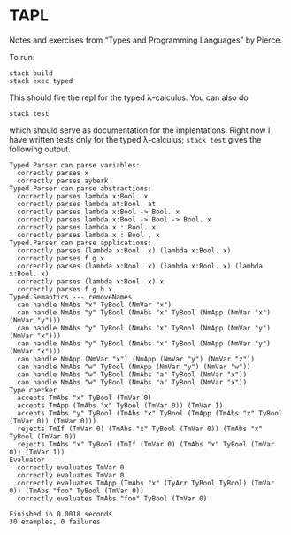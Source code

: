 # TAPL
Notes and exercises from “Types and Programming Languages” by Pierce.

To run:

```
stack build
stack exec typed
```

This should fire the repl for the typed λ-calculus. You can also do

```
stack test
```

which should serve as documentation for the implentations. Right now I have
written tests only for the typed λ-calculus; `stack test` gives the following
output.

```
Typed.Parser can parse variables:
  correctly parses x
  correctly parses ayberk
Typed.Parser can parse abstractions:
  correctly parses lambda x:Bool. x
  correctly parses lambda at:Bool. at
  correctly parses lambda x:Bool -> Bool. x
  correctly parses lambda x:Bool -> Bool -> Bool. x
  correctly parses lambda x : Bool. x
  correctly parses lambda x : Bool . x
Typed.Parser can parse applications:
  correctly parses (lambda x:Bool. x) (lambda x:Bool. x)
  correctly parses f g x
  correctly parses (lambda x:Bool. x) (lambda x:Bool. x) (lambda x:Bool. x)
  correctly parses (lambda x:Bool. x) x
  correctly parses f g h x
Typed.Semantics --- removeNames:
  can handle NmAbs "x" TyBool (NmVar "x")
  can handle NmAbs "y" TyBool (NmAbs "x" TyBool (NmApp (NmVar "x") (NmVar "y")))
  can handle NmAbs "y" TyBool (NmAbs "x" TyBool (NmApp (NmVar "y") (NmVar "x")))
  can handle NmAbs "y" TyBool (NmAbs "x" TyBool (NmApp (NmVar "y") (NmVar "x")))
  can handle NmApp (NmVar "x") (NmApp (NmVar "y") (NmVar "z"))
  can handle NmAbs "w" TyBool (NmApp (NmVar "y") (NmVar "w"))
  can handle NmAbs "w" TyBool (NmAbs "a" TyBool (NmVar "x"))
  can handle NmAbs "w" TyBool (NmAbs "a" TyBool (NmVar "x"))
Type checker
  accepts TmAbs "x" TyBool (TmVar 0)
  accepts TmApp (TmAbs "x" TyBool (TmVar 0)) (TmVar 1)
  accepts TmAbs "y" TyBool (TmAbs "x" TyBool (TmApp (TmAbs "x" TyBool (TmVar 0)) (TmVar 0)))
  rejects TmIf (TmVar 0) (TmAbs "x" TyBool (TmVar 0)) (TmAbs "x" TyBool (TmVar 0))
  rejects TmAbs "x" TyBool (TmIf (TmVar 0) (TmAbs "x" TyBool (TmVar 0)) (TmVar 1))
Evaluator
  correctly evaluates TmVar 0
  correctly evaluates TmVar 0
  correctly evaluates TmApp (TmAbs "x" (TyArr TyBool TyBool) (TmVar 0)) (TmAbs "foo" TyBool (TmVar 0))
  correctly evaluates TmAbs "foo" TyBool (TmVar 0)

Finished in 0.0018 seconds
30 examples, 0 failures
```
